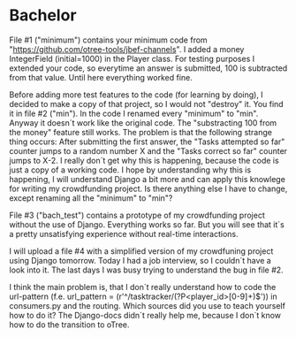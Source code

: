 # Bachelor

File #1 ("minimum") contains your minimum code from "https://github.com/otree-tools/jbef-channels". I added a money IntegerField (initial=1000) in the Player class. For testing purposes I extended your code, so everytime an answer is submitted, 100 is subtracted from that value. Until here everything worked fine. 

Before adding more test features to the code (for learning by doing), I decided to make a copy of that project, so I would not "destroy" it. You find it in file #2 ("min"). In the code I renamed every "minimum" to "min". Anyway it doesn´t work like the original code. The "substracting 100 from the money" feature still works. The problem is that the following strange thing occurs: After submitting the first answer, the "Tasks attempted so far" counter jumps to a random number X and the "Tasks correct so far" counter jumps to X-2.
I really don´t get why this is happening, because the code is just a copy of a working code. I hope by understanding why this is happening, I will understand Django a bit more and can apply this knowlege for writing my crowdfunding project. Is there anything else I have to change, except renaming all the "minimum" to "min"?

File #3 ("bach_test") contains a prototype of my crowdfunding project without the use of Django. Everything works so far. But you will see that it´s a pretty unsatisfying experience without real-time interactions.

I will upload a file #4 with a simplified version of my crowdfuning project using Django tomorrow. Today I had a job interview, so I couldn´t have a look into it. The last days I was busy trying to understand the bug in file #2.

I think the main problem is, that I don´t really understand how to code the url-pattern (f.e. url_pattern = (r'^/tasktracker/(?P<player_id>[0-9]+)$')) in consumers.py and the routing. Which sources did you use to teach yourself how to do it? The Django-docs didn´t really help me, because I don´t know how to do the transition to oTree.
